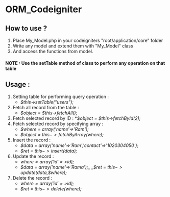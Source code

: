 # ORM_Codeigniter

## How to use ?
1. Place My_Model.php in your codeigniters "root/application/core" folder
2. Write any model and extend them with "My_Model" class
3. And access the functions from model.

#### NOTE : Use the setTable method of class to perform any operation on that table

## Usage :
1. Setting table for performing query operation : 
    * _$this->setTable("users");_
2. Fetch all record from the table : 
    * _$object = $this->fetchAll();_
3. Fetch selected record by ID : 
    *_$object = $this->fetchById(2);_
4. Fetch selected record by specifying array : 
    * _$where = array('name'=>'Ram');_
    * _$object = $this->fetchByArray($where);_
5. Insert the record :
    * _$data = array('name'=>'Ram','contact'=>'1020304050');_
    * _$ret = $this->insert($data);_
6. Update the record :
    * _$where = array('id'=>$id);_
    * _$data = array('name'=>'Rama');_
    _$ret = $this->update($data,$where);_
7. Delete the record :
    * _$where = array('id'=>$id);_
    * _$ret = $this->delete($where);_
